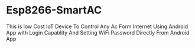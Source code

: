 # Esp8266-SmartAC
This is low Cost IoT Device To Control Any Ac Form Internet Using Android App with Login Capablity And Setting WiFi Password Directly From Android App 
